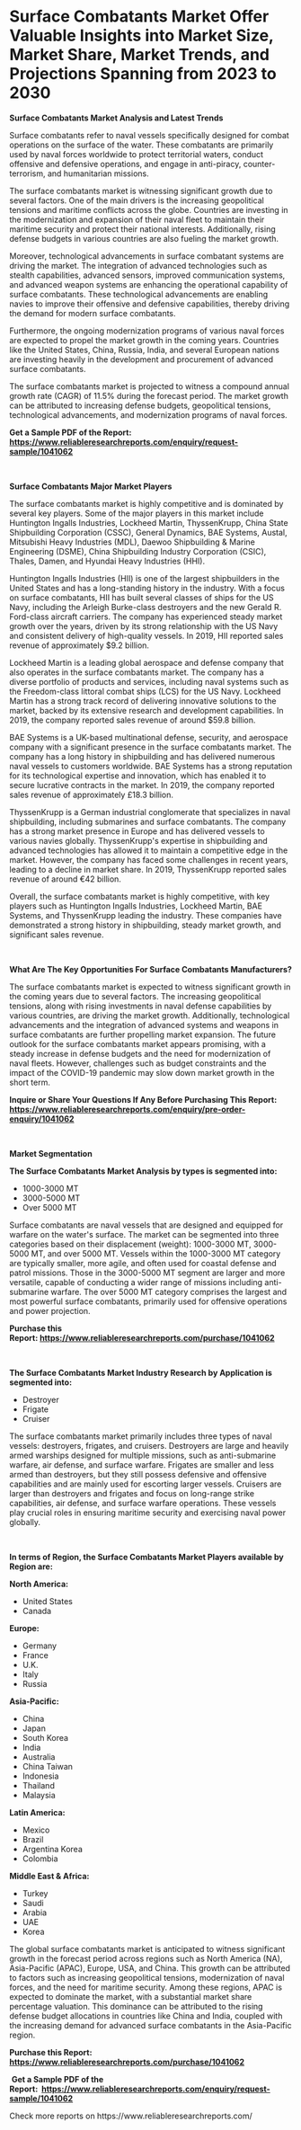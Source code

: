 <p><h1>Surface Combatants Market Offer Valuable Insights into Market Size, Market Share, Market Trends, and Projections Spanning from 2023 to 2030</h1></p><p><strong>Surface Combatants Market Analysis and Latest Trends</strong></p>
<p><p>Surface combatants refer to naval vessels specifically designed for combat operations on the surface of the water. These combatants are primarily used by naval forces worldwide to protect territorial waters, conduct offensive and defensive operations, and engage in anti-piracy, counter-terrorism, and humanitarian missions.</p><p>The surface combatants market is witnessing significant growth due to several factors. One of the main drivers is the increasing geopolitical tensions and maritime conflicts across the globe. Countries are investing in the modernization and expansion of their naval fleet to maintain their maritime security and protect their national interests. Additionally, rising defense budgets in various countries are also fueling the market growth.</p><p>Moreover, technological advancements in surface combatant systems are driving the market. The integration of advanced technologies such as stealth capabilities, advanced sensors, improved communication systems, and advanced weapon systems are enhancing the operational capability of surface combatants. These technological advancements are enabling navies to improve their offensive and defensive capabilities, thereby driving the demand for modern surface combatants.</p><p>Furthermore, the ongoing modernization programs of various naval forces are expected to propel the market growth in the coming years. Countries like the United States, China, Russia, India, and several European nations are investing heavily in the development and procurement of advanced surface combatants.</p><p>The surface combatants market is projected to witness a compound annual growth rate (CAGR) of 11.5% during the forecast period. The market growth can be attributed to increasing defense budgets, geopolitical tensions, technological advancements, and modernization programs of naval forces.</p></p>
<p><strong>Get a Sample PDF of the Report:&nbsp; <a href="https://www.reliableresearchreports.com/enquiry/request-sample/1041062">https://www.reliableresearchreports.com/enquiry/request-sample/1041062</a></strong></p>
<p>&nbsp;</p>
<p><strong>Surface Combatants Major Market Players</strong></p>
<p><p>The surface combatants market is highly competitive and is dominated by several key players. Some of the major players in this market include Huntington Ingalls Industries, Lockheed Martin, ThyssenKrupp, China State Shipbuilding Corporation (CSSC), General Dynamics, BAE Systems, Austal, Mitsubishi Heavy Industries (MDL), Daewoo Shipbuilding & Marine Engineering (DSME), China Shipbuilding Industry Corporation (CSIC), Thales, Damen, and Hyundai Heavy Industries (HHI).</p><p>Huntington Ingalls Industries (HII) is one of the largest shipbuilders in the United States and has a long-standing history in the industry. With a focus on surface combatants, HII has built several classes of ships for the US Navy, including the Arleigh Burke-class destroyers and the new Gerald R. Ford-class aircraft carriers. The company has experienced steady market growth over the years, driven by its strong relationship with the US Navy and consistent delivery of high-quality vessels. In 2019, HII reported sales revenue of approximately $9.2 billion.</p><p>Lockheed Martin is a leading global aerospace and defense company that also operates in the surface combatants market. The company has a diverse portfolio of products and services, including naval systems such as the Freedom-class littoral combat ships (LCS) for the US Navy. Lockheed Martin has a strong track record of delivering innovative solutions to the market, backed by its extensive research and development capabilities. In 2019, the company reported sales revenue of around $59.8 billion.</p><p>BAE Systems is a UK-based multinational defense, security, and aerospace company with a significant presence in the surface combatants market. The company has a long history in shipbuilding and has delivered numerous naval vessels to customers worldwide. BAE Systems has a strong reputation for its technological expertise and innovation, which has enabled it to secure lucrative contracts in the market. In 2019, the company reported sales revenue of approximately £18.3 billion.</p><p>ThyssenKrupp is a German industrial conglomerate that specializes in naval shipbuilding, including submarines and surface combatants. The company has a strong market presence in Europe and has delivered vessels to various navies globally. ThyssenKrupp's expertise in shipbuilding and advanced technologies has allowed it to maintain a competitive edge in the market. However, the company has faced some challenges in recent years, leading to a decline in market share. In 2019, ThyssenKrupp reported sales revenue of around €42 billion.</p><p>Overall, the surface combatants market is highly competitive, with key players such as Huntington Ingalls Industries, Lockheed Martin, BAE Systems, and ThyssenKrupp leading the industry. These companies have demonstrated a strong history in shipbuilding, steady market growth, and significant sales revenue.</p></p>
<p>&nbsp;</p>
<p><strong>What Are The Key Opportunities For Surface Combatants Manufacturers?</strong></p>
<p><p>The surface combatants market is expected to witness significant growth in the coming years due to several factors. The increasing geopolitical tensions, along with rising investments in naval defense capabilities by various countries, are driving the market growth. Additionally, technological advancements and the integration of advanced systems and weapons in surface combatants are further propelling market expansion. The future outlook for the surface combatants market appears promising, with a steady increase in defense budgets and the need for modernization of naval fleets. However, challenges such as budget constraints and the impact of the COVID-19 pandemic may slow down market growth in the short term.</p></p>
<p><strong>Inquire or Share Your Questions If Any Before Purchasing This Report: <a href="https://www.reliableresearchreports.com/enquiry/pre-order-enquiry/1041062">https://www.reliableresearchreports.com/enquiry/pre-order-enquiry/1041062</a></strong></p>
<p>&nbsp;</p>
<p><strong>Market Segmentation</strong></p>
<p><strong>The Surface Combatants Market Analysis by types is segmented into:</strong></p>
<p><ul><li>1000-3000 MT</li><li>3000-5000 MT</li><li>Over 5000 MT</li></ul></p>
<p><p>Surface combatants are naval vessels that are designed and equipped for warfare on the water's surface. The market can be segmented into three categories based on their displacement (weight): 1000-3000 MT, 3000-5000 MT, and over 5000 MT. Vessels within the 1000-3000 MT category are typically smaller, more agile, and often used for coastal defense and patrol missions. Those in the 3000-5000 MT segment are larger and more versatile, capable of conducting a wider range of missions including anti-submarine warfare. The over 5000 MT category comprises the largest and most powerful surface combatants, primarily used for offensive operations and power projection.</p></p>
<p><strong>Purchase this Report:&nbsp;<a href="https://www.reliableresearchreports.com/purchase/1041062">https://www.reliableresearchreports.com/purchase/1041062</a></strong></p>
<p>&nbsp;</p>
<p><strong>The Surface Combatants Market Industry Research by Application is segmented into:</strong></p>
<p><ul><li>Destroyer</li><li>Frigate</li><li>Cruiser</li></ul></p>
<p><p>The surface combatants market primarily includes three types of naval vessels: destroyers, frigates, and cruisers. Destroyers are large and heavily armed warships designed for multiple missions, such as anti-submarine warfare, air defense, and surface warfare. Frigates are smaller and less armed than destroyers, but they still possess defensive and offensive capabilities and are mainly used for escorting larger vessels. Cruisers are larger than destroyers and frigates and focus on long-range strike capabilities, air defense, and surface warfare operations. These vessels play crucial roles in ensuring maritime security and exercising naval power globally.</p></p>
<p>&nbsp;</p>
<p><strong>In terms of Region, the Surface Combatants Market Players available by Region are:</strong></p>
<p>
    <p> <strong> North America: </strong>
        <ul>
            <li>United States</li>
            <li>Canada</li>
        </ul>
        </p> 
    <p> <strong> Europe: </strong>
        <ul>
            <li>Germany</li>
            <li>France</li>
            <li>U.K.</li>
            <li>Italy</li>
            <li>Russia</li>
        </ul>
        </p> 
    <p> <strong> Asia-Pacific: </strong>
        <ul>
            <li>China</li>
            <li>Japan</li>
            <li>South Korea</li>
            <li>India</li>
            <li>Australia</li>
            <li>China Taiwan</li>
            <li>Indonesia</li>
            <li>Thailand</li>
            <li>Malaysia</li>
        </ul>
        </p> 
    <p> <strong> Latin America: </strong>
        <ul>
            <li>Mexico</li>
            <li>Brazil</li>
            <li>Argentina Korea</li>
            <li>Colombia</li>
        </ul>
        </p> 
    <p> <strong> Middle East & Africa: </strong>
        <ul>
            <li>Turkey</li>
            <li>Saudi</li>
            <li>Arabia</li>
            <li>UAE</li>
            <li>Korea</li>
        </ul>
    </p>
    </p>
<p><p>The global surface combatants market is anticipated to witness significant growth in the forecast period across regions such as North America (NA), Asia-Pacific (APAC), Europe, USA, and China. This growth can be attributed to factors such as increasing geopolitical tensions, modernization of naval forces, and the need for maritime security. Among these regions, APAC is expected to dominate the market, with a substantial market share percentage valuation. This dominance can be attributed to the rising defense budget allocations in countries like China and India, coupled with the increasing demand for advanced surface combatants in the Asia-Pacific region.</p></p>
<p><strong>Purchase this Report: <a href="https://www.reliableresearchreports.com/purchase/1041062">https://www.reliableresearchreports.com/purchase/1041062</a></strong></p>
<p>&nbsp;<strong>Get a Sample PDF of the Report:&nbsp;&nbsp;<a href="https://www.reliableresearchreports.com/enquiry/request-sample/1041062">https://www.reliableresearchreports.com/enquiry/request-sample/1041062</a></strong></p>
<p><strong></strong></p>
<p>Check more reports on https://www.reliableresearchreports.com/</p>